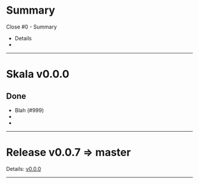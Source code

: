 Summary
=======
Close #0 - Summary
* Details
* 

***

Skala v0.0.0
============
Done
----
* Blah (#999)
*
*

***

Release v0.0.7 => master
========================
Details: [v0.0.0](https://github.com/Kevin-Lee/skala/releases/tag/v0.0.0)

***
